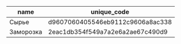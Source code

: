 | name | unique_code |
| --- | --- |
| Сырье | d9607060405546eb9112c9606a8ac338 |
| Заморозка | 2eac1db354f549a7a2e6a2ae67c490d9 |
